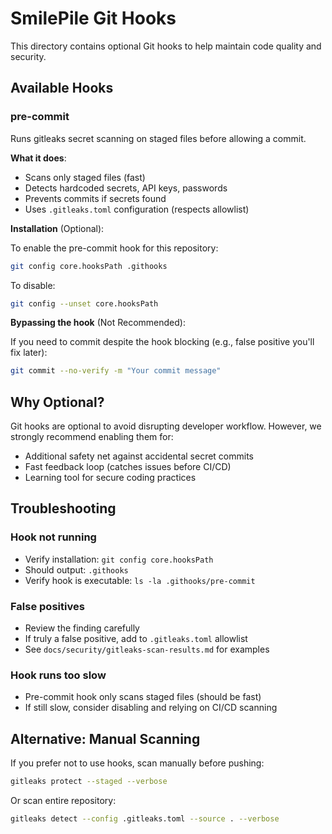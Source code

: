 # SmilePile Git Hooks

This directory contains optional Git hooks to help maintain code quality and security.

## Available Hooks

### pre-commit
Runs gitleaks secret scanning on staged files before allowing a commit.

**What it does**:
- Scans only staged files (fast)
- Detects hardcoded secrets, API keys, passwords
- Prevents commits if secrets found
- Uses `.gitleaks.toml` configuration (respects allowlist)

**Installation** (Optional):

To enable the pre-commit hook for this repository:

```bash
git config core.hooksPath .githooks
```

To disable:

```bash
git config --unset core.hooksPath
```

**Bypassing the hook** (Not Recommended):

If you need to commit despite the hook blocking (e.g., false positive you'll fix later):

```bash
git commit --no-verify -m "Your commit message"
```

## Why Optional?

Git hooks are optional to avoid disrupting developer workflow. However, we strongly recommend enabling them for:
- Additional safety net against accidental secret commits
- Fast feedback loop (catches issues before CI/CD)
- Learning tool for secure coding practices

## Troubleshooting

### Hook not running
- Verify installation: `git config core.hooksPath`
- Should output: `.githooks`
- Verify hook is executable: `ls -la .githooks/pre-commit`

### False positives
- Review the finding carefully
- If truly a false positive, add to `.gitleaks.toml` allowlist
- See `docs/security/gitleaks-scan-results.md` for examples

### Hook runs too slow
- Pre-commit hook only scans staged files (should be fast)
- If still slow, consider disabling and relying on CI/CD scanning

## Alternative: Manual Scanning

If you prefer not to use hooks, scan manually before pushing:

```bash
gitleaks protect --staged --verbose
```

Or scan entire repository:

```bash
gitleaks detect --config .gitleaks.toml --source . --verbose
```
